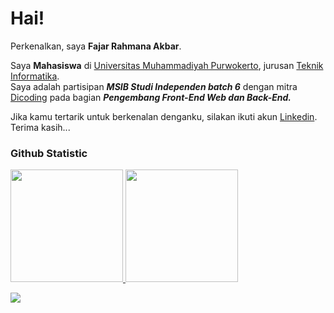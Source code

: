 # Hai! 

Perkenalkan, saya **Fajar Rahmana Akbar**.<br>

Saya **Mahasiswa** di [Universitas Muhammadiyah Purwokerto](https://ump.ac.id/), jurusan [Teknik Informatika](https://informatika.ump.ac.id/).<br> 
Saya adalah partisipan _**MSIB Studi Independen batch 6**_ dengan mitra [Dicoding](https://www.dicoding.com/) pada bagian _**Pengembang Front-End Web dan Back-End.**_<br>

Jika kamu tertarik untuk berkenalan denganku, silakan ikuti akun [Linkedin](https://www.linkedin.com/in/fajar-rahmana-akbar/). Terima kasih...

### Github Statistic
<p align="left">
<a href="https://github.com/fjrRA">
  <img height="180em" src="https://github-readme-stats-eight-theta.vercel.app/api?username=fjrRA&show_icons=true&theme=algolia&include_all_commits=true&count_private=true"/>
  <img height="180em" src="https://github-readme-stats-eight-theta.vercel.app/api/top-langs/?username=fjrRA&layout=compact&layout=compact&theme=algolia"/>
</a>
</p>

<a href="https://github.com/antonkomarev/github-profile-views-counter">
    <img src="https://komarev.com/ghpvc/?username=fjrRA&style=for-the-badge">
</a>
